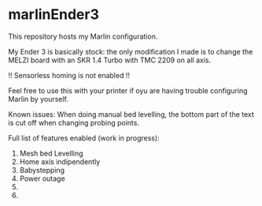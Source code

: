 # marlinEnder3
This repository hosts my Marlin configuration.

My Ender 3 is basically stock: the only modification I made is to change the MELZI board with an SKR 1.4 Turbo with TMC 2209 on all axis.

!! Sensorless homing is not enabled !!

Feel free to use this with your printer if oyu are having trouble configuring Marlin by yourself.

Known issues:
When doing manual bed levelling, the bottom part of the text is cut off when changing probing points.

Full list of features enabled (work in progress):

1. Mesh bed Levelling
2. Home axis indipendently
3. Babystepping
4. Power outage
5. 
6. 
